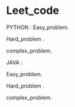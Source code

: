 

# Leet_code
PYTHON :
  Easy_problem.
  
  Hard_problem .
  
  complex_problem.

JAVA :


 Easy_problem.
  
  Hard_problem .
  
  complex_problem.


